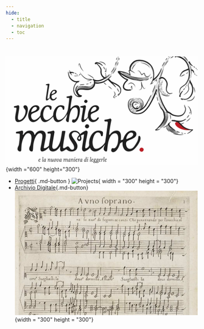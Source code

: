 ```yaml
---
hide:
  - title
  - navigation
  - toc
---
```


# 

![Vecchie Musiche Logo](../assets/images/VM_logo_large.jpeg){width ="600" height="300"}

<div class="grid cards" markdown>

- [Progetti](projects.md){ .md-button }
  ![Projects](../assets/images/Projects.jpg){ width = "300" height = "300"}
- [Archivio Digitale](archive.md){.md-button}
  ![Digital Archive](../assets/images/aura_soave.jpg){width = "300" height = "300"}

</div>
